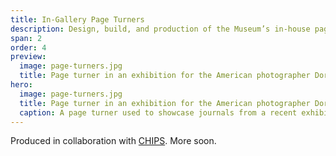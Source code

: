 ```yaml
---
title: In-Gallery Page Turners
description: Design, build, and production of the Museum’s in-house page turners
span: 2
order: 4
preview: 
  image: page-turners.jpg
  title: Page turner in an exhibition for the American photographer Dorothea Lange.
hero: 
  image: page-turners.jpg
  title: Page turner in an exhibition for the American photographer Dorothea Lange.
  caption: A page turner used to showcase journals from a recent exhibition on Dorothea Lange.
---
```


Produced in collaboration with [CHIPS](https://chips.nyc/). More soon.